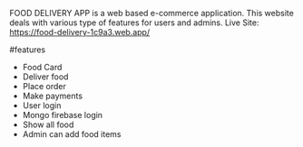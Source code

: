 FOOD DELIVERY APP is a web based e-commerce application. This website deals with various type of features for users and admins.
Live Site: https://food-delivery-1c9a3.web.app/

#features
- Food Card 
- Deliver food 
- Place order 
- Make payments 
- User login 
- Mongo firebase login 
- Show all food
- Admin can add food items 
